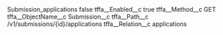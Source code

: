 <?xml version="1.0" encoding="UTF-8"?>
<CustomMetadata xmlns="http://soap.sforce.com/2006/04/metadata" xmlns:xsi="http://www.w3.org/2001/XMLSchema-instance" xmlns:xsd="http://www.w3.org/2001/XMLSchema">
    <label>Submission_applications</label>
    <protected>false</protected>
    <values>
        <field>tffa__Enabled__c</field>
        <value xsi:type="xsd:boolean">true</value>
    </values>
    <values>
        <field>tffa__Method__c</field>
        <value xsi:type="xsd:string">GET</value>
    </values>
    <values>
        <field>tffa__ObjectName__c</field>
        <value xsi:type="xsd:string">Submission__c</value>
    </values>
    <values>
        <field>tffa__Path__c</field>
        <value xsi:type="xsd:string">/v1/submissions/{id}/applications</value>
    </values>
    <values>
        <field>tffa__Relation__c</field>
        <value xsi:type="xsd:string">applications</value>
    </values>
</CustomMetadata>

